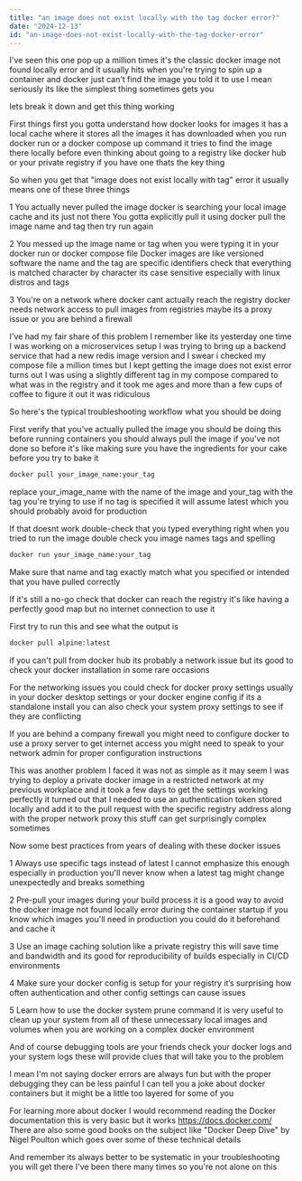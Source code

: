 ```yaml
---
title: "an image does not exist locally with the tag docker error?"
date: "2024-12-13"
id: "an-image-does-not-exist-locally-with-the-tag-docker-error"
---
```


I've seen this one pop up a million times it's the classic docker image not found locally error and it usually hits when you're trying to spin up a container and docker just can't find the image you told it to use I mean seriously its like the simplest thing sometimes gets you

 lets break it down and get this thing working

First things first you gotta understand how docker looks for images it has a local cache where it stores all the images it has downloaded when you run docker run or a docker compose up command it tries to find the image there locally before even thinking about going to a registry like docker hub or your private registry if you have one thats the key thing

So when you get that "image does not exist locally with tag" error it usually means one of these three things

1 You actually never pulled the image docker is searching your local image cache and its just not there You gotta explicitly pull it using docker pull the image name and tag then try run again

2 You messed up the image name or tag when you were typing it in your docker run or docker compose file Docker images are like versioned software the name and the tag are specific identifiers check that everything is matched character by character its case sensitive especially with linux distros and tags

3 You're on a network where docker cant actually reach the registry docker needs network access to pull images from registries maybe its a proxy issue or you are behind a firewall

I've had my fair share of this problem I remember like its yesterday one time I was working on a microservices setup I was trying to bring up a backend service that had a new redis image version and I swear i checked my compose file a million times but I kept getting the image does not exist error turns out I was using a slightly different tag in my compose compared to what was in the registry and it took me ages and more than a few cups of coffee to figure it out it was ridiculous

So here's the typical troubleshooting workflow what you should be doing

First verify that you've actually pulled the image you should be doing this before running containers you should always pull the image if you've not done so before it's like making sure you have the ingredients for your cake before you try to bake it

```bash
docker pull your_image_name:your_tag
```

replace your\_image\_name with the name of the image and your\_tag with the tag you're trying to use if no tag is specified it will assume latest which you should probably avoid for production

If that doesnt work double-check that you typed everything right when you tried to run the image double check you image names tags and spelling

```bash
docker run your_image_name:your_tag
```

Make sure that name and tag exactly match what you specified or intended that you have pulled correctly

If it's still a no-go check that docker can reach the registry it's like having a perfectly good map but no internet connection to use it

First try to run this and see what the output is

```bash
docker pull alpine:latest
```

if you can't pull from docker hub its probably a network issue but its good to check your docker installation in some rare occasions

For the networking issues you could check for docker proxy settings usually in your docker desktop settings or your docker engine config if its a standalone install you can also check your system proxy settings to see if they are conflicting

If you are behind a company firewall you might need to configure docker to use a proxy server to get internet access you might need to speak to your network admin for proper configuration instructions

This was another problem I faced it was not as simple as it may seem I was trying to deploy a private docker image in a restricted network at my previous workplace and it took a few days to get the settings working perfectly it turned out that I needed to use an authentication token stored locally and add it to the pull request with the specific registry address along with the proper network proxy this stuff can get surprisingly complex sometimes

Now some best practices from years of dealing with these docker issues

1 Always use specific tags instead of latest I cannot emphasize this enough especially in production you'll never know when a latest tag might change unexpectedly and breaks something

2 Pre-pull your images during your build process it is a good way to avoid the docker image not found locally error during the container startup if you know which images you'll need in production you could do it beforehand and cache it

3 Use an image caching solution like a private registry this will save time and bandwidth and its good for reproducibility of builds especially in CI/CD environments

4 Make sure your docker config is setup for your registry it’s surprising how often authentication and other config settings can cause issues

5 Learn how to use the docker system prune command it is very useful to clean up your system from all of these unnecessary local images and volumes when you are working on a complex docker environment

And of course debugging tools are your friends check your docker logs and your system logs these will provide clues that will take you to the problem

I mean I'm not saying docker errors are always fun but with the proper debugging they can be less painful I can tell you a joke about docker containers but it might be a little too layered for some of you

For learning more about docker I would recommend reading the Docker documentation this is very basic but it works https://docs.docker.com/
There are also some good books on the subject like "Docker Deep Dive" by Nigel Poulton which goes over some of these technical details

And remember its always better to be systematic in your troubleshooting you will get there I've been there many times so you're not alone on this
